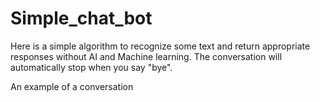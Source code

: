 # Simple_chat_bot
Here is a simple algorithm to recognize some text and return appropriate responses without AI and Machine learning.
The conversation will automatically stop when you say "bye".

An example of a conversation

